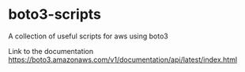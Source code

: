 # boto3-scripts

A collection of useful scripts for aws using boto3

Link to the documentation
https://boto3.amazonaws.com/v1/documentation/api/latest/index.html
